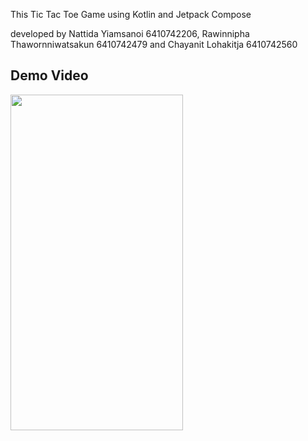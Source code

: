 This Tic Tac Toe Game using Kotlin and Jetpack Compose 


developed by 
Nattida Yiamsanoi 6410742206,
Rawinnipha Thawornniwatsakun 6410742479 and
Chayanit Lohakitja 6410742560

Demo Video
----------

<a>
  <img src="https://github.com/theeramukt/sf333as2/assets/99159087/a057bd42-6f35-4cf1-825b-7671108746d6" width="276" height="537" />
</a>
